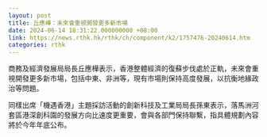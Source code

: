 ```yaml
---
layout: post
title: 丘應樺：未來會重視開發更多新市場
date: 2024-06-14 18:31:22.000000000 +08:00
link: https://news.rthk.hk/rthk/ch/component/k2/1757476-20240614.htm
categories: rthk
---
```


商務及經濟發展局局長丘應樺表示，香港整體經濟的復蘇步伐處於正軌，未來會重視開發更多新市場，包括中東、非洲等，現有市場則保持高度發展，以抗衡地緣政治等問題。

同樣出席「機遇香港」主題採訪活動的創新科技及工業局局長孫東表示，落馬洲河套區港深創科園的發展方向比速度更重要，會與各部門保持聯繫，指具體規劃內容將於今年年底公布。
